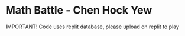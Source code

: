 # Math Battle - Chen Hock Yew
IMPORTANT!
Code uses replit database, please upload on replit to play
